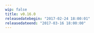```yaml
---
wip: false
title: v0.16.0
releasedatebegin: "2017-02-24 18:00:01"
releasedateend: "2017-03-16 18:00:00"
---
```


